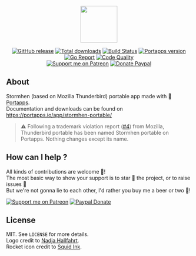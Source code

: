 <p align="center"><a href="https://portapps.io/app/stormhen-portable/" target="_blank"><img width="100" src="https://github.com/portapps/stormhen-portable/blob/master/res/papp.png"></a></p>

<p align="center">
  <a href="https://portapps.io/app/stormhen-portable/#download"><img src="https://img.shields.io/github/release/portapps/stormhen-portable.svg?style=flat-square" alt="GitHub release"></a>
  <a href="https://portapps.io/app/stormhen-portable/#download"><img src="https://img.shields.io/github/downloads/portapps/stormhen-portable/total.svg?style=flat-square" alt="Total downloads"></a>
  <a href="https://travis-ci.com/portapps/stormhen-portable"><img src="https://img.shields.io/travis/com/portapps/stormhen-portable/master.svg?style=flat-square" alt="Build Status"></a>
  <a href="https://github.com/portapps/portapps"><img src="https://img.shields.io/badge/portapps-1.26.1-479fdb.svg?style=flat-square" alt="Portapps version"></a>
  <a href="https://goreportcard.com/report/github.com/portapps/stormhen-portable"><img src="https://goreportcard.com/badge/github.com/portapps/stormhen-portable?style=flat-square" alt="Go Report"></a>
  <a href="https://www.codacy.com/app/portapps/stormhen-portable"><img src="https://img.shields.io/codacy/grade/460dc19f1fd449a0b1f8b7e6d51ba58e.svg?style=flat-square" alt="Code Quality"></a>
  <br /><a href="https://www.patreon.com/crazymax"><img src="https://img.shields.io/badge/donate-patreon-f96854.svg?logo=patreon&style=flat-square" alt="Support me on Patreon"></a>
  <a href="https://www.paypal.me/crazyws"><img src="https://img.shields.io/badge/donate-paypal-00457c.svg?logo=paypal&style=flat-square" alt="Donate Paypal"></a>
</p>

## About

Stormhen (based on Mozilla Thunderbird) portable app made with 🚀 [Portapps](https://portapps.io).<br />
Documentation and downloads can be found on https://portapps.io/app/stormhen-portable/

> :warning: Following a trademark violation report ([#4](https://github.com/portapps/stormhen-portable/issues/4)) from Mozilla, Thunderbird portable has been named Stormhen portable on Portapps. Nothing changes except its name.

## How can I help ?

All kinds of contributions are welcome :raised_hands:!<br />
The most basic way to show your support is to star :star2: the project, or to raise issues :speech_balloon:<br />
But we're not gonna lie to each other, I'd rather you buy me a beer or two :beers:!

[![Support me on Patreon](https://portapps.io/img/donate/patreon.png)](https://www.patreon.com/crazymax) 
[![Paypal Donate](https://portapps.io/img/donate/paypal.png)](https://www.paypal.me/crazyws)

## License

MIT. See `LICENSE` for more details.<br />
Logo credit to [Nadja Hallfahrt](http://blog.artcore-illustrations.de/).<br />
Rocket icon credit to [Squid Ink](http://thesquid.ink).
